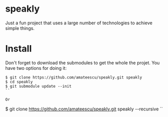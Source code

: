 speakly
=====================

Just a fun project that uses a large number of technologies to achieve simple things.



Install
=====================

Don't forget to download the submodules to get the whole the projet. You have two options for doing it:

```
$ git clone https://github.com/amateescu/speakly.git speakly
$ cd speakly
$ git submodule update --init
``

Or

```
$ git clone https://github.com/amateescu/speakly.git speakly --recursive
``
